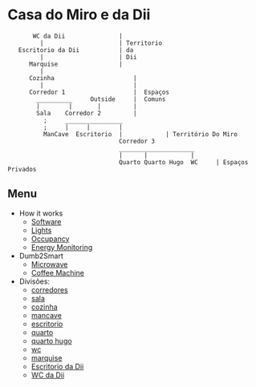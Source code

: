 # Casa do Miro e da Dii

           WC da Dii               |
             |                     | Territorio
       Escritorio da Dii           | da
             |                     | Dii
          Marquise                 | 
             |
          Cozinha                      |
             |                         |
          Corredor 1                   |  Espaços
            __________     Outside     |  Comuns
            |        |       |         |
            Sala    Corredor 2         |
              ;     ________________
              ;     |     |        |
              ManCave  Escritorio  |            | Território Do Miro
                                   Corredor 3     
                                   _____________________
                                   |      |            |
                                   Quarto Quarto Hugo  WC     | Espaços Privados

## Menu

- How it works
  - [Software](./how/software.md)
  - [Lights](./how/lights.md)
  - [Occupancy](./how/occupancy.md)
  - [Energy Monitoring](./how/energy.md)
- Dumb2Smart
  - [Microwave](./dumb2smart/microwave.md)
  - [Coffee Machine](./dumb2smart/coffee_machine.md)
- Divisões:
  - [corredores](./corredores.md)
  - [sala](./sala.md)
  - [cozinha](./cozinha.md)
  - [mancave](./mancave.md)
  - [escritorio](./escritorio.md)
  - [quarto](./quarto.md)
  - [quarto hugo](./quarto_hugo.md)
  - [wc](./wc.md)
  - [marquise](./marquise.md)
  - [Escritorio da Dii](./escritorio_dii.md)
  - [WC da Dii](./wc_dii.md)
